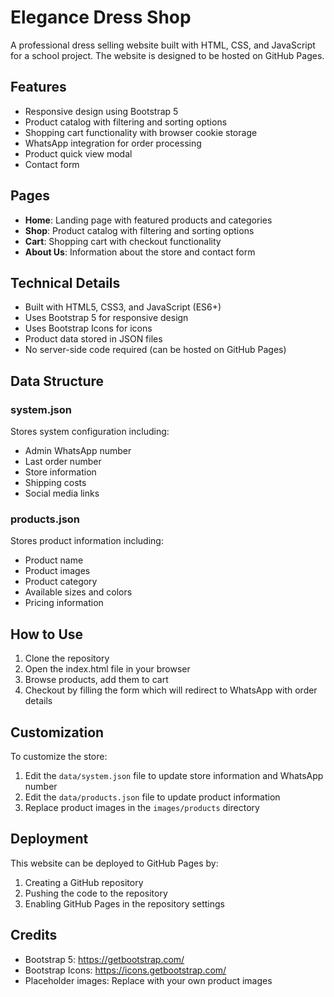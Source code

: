 # Elegance Dress Shop

A professional dress selling website built with HTML, CSS, and JavaScript for a school project. The website is designed to be hosted on GitHub Pages.

## Features

- Responsive design using Bootstrap 5
- Product catalog with filtering and sorting options
- Shopping cart functionality with browser cookie storage
- WhatsApp integration for order processing
- Product quick view modal
- Contact form

## Pages

- **Home**: Landing page with featured products and categories
- **Shop**: Product catalog with filtering and sorting options
- **Cart**: Shopping cart with checkout functionality
- **About Us**: Information about the store and contact form

## Technical Details

- Built with HTML5, CSS3, and JavaScript (ES6+)
- Uses Bootstrap 5 for responsive design
- Uses Bootstrap Icons for icons
- Product data stored in JSON files
- No server-side code required (can be hosted on GitHub Pages)

## Data Structure

### system.json

Stores system configuration including:
- Admin WhatsApp number
- Last order number
- Store information
- Shipping costs
- Social media links

### products.json

Stores product information including:
- Product name
- Product images
- Product category
- Available sizes and colors
- Pricing information

## How to Use

1. Clone the repository
2. Open the index.html file in your browser
3. Browse products, add them to cart
4. Checkout by filling the form which will redirect to WhatsApp with order details

## Customization

To customize the store:

1. Edit the `data/system.json` file to update store information and WhatsApp number
2. Edit the `data/products.json` file to update product information
3. Replace product images in the `images/products` directory

## Deployment

This website can be deployed to GitHub Pages by:

1. Creating a GitHub repository
2. Pushing the code to the repository
3. Enabling GitHub Pages in the repository settings

## Credits

- Bootstrap 5: https://getbootstrap.com/
- Bootstrap Icons: https://icons.getbootstrap.com/
- Placeholder images: Replace with your own product images